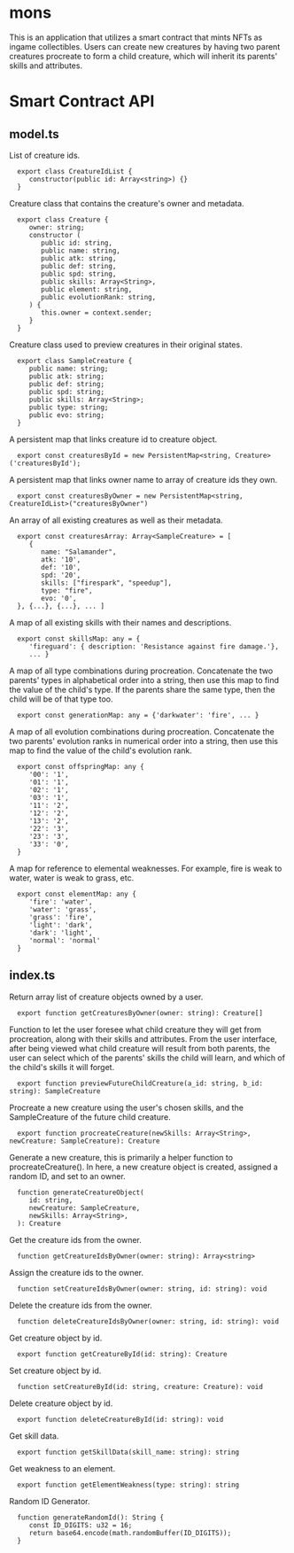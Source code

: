 mons
==================

This is an application that utilizes a smart contract that mints NFTs as ingame collectibles. Users can create new creatures by having two parent creatures procreate to form a child creature, which will inherit its parents' skills and attributes.

Smart Contract API
=====================

model.ts
----------

   List of creature ids.

      export class CreatureIdList {
         constructor(public id: Array<string>) {}
      }

   Creature class that contains the creature's owner and metadata.

      export class Creature {
         owner: string;
         constructor (
            public id: string,
            public name: string,
            public atk: string,
            public def: string,
            public spd: string,
            public skills: Array<String>,
            public element: string,
            public evolutionRank: string,
         ) {
            this.owner = context.sender;
         }
      }

   Creature class used to preview creatures in their original states.

      export class SampleCreature {
         public name: string;
         public atk: string;
         public def: string;
         public spd: string;
         public skills: Array<String>;
         public type: string;
         public evo: string;
      }

   A persistent map that links creature id to creature object.

      export const creaturesById = new PersistentMap<string, Creature>('creaturesById');

   A persistent map that links owner name to array of creature ids they own.
         
      export const creaturesByOwner = new PersistentMap<string, CreatureIdList>("creaturesByOwner")

   An array of all existing creatures as well as their metadata.

      export const creaturesArray: Array<SampleCreature> = [
         {
            name: "Salamander",
            atk: '10',
            def: '10',
            spd: '20',
            skills: ["firespark", "speedup"], 
            type: "fire", 
            evo: '0',
      }, {...}, {...}, ... ]

   A map of all existing skills with their names and descriptions.

      export const skillsMap: any = {
         'fireguard': { description: 'Resistance against fire damage.'},
         ... }

   A map of all type combinations during procreation. Concatenate the two parents' types in alphabetical order into a string, then use this map to find the value of the child's type. If the parents share the same type, then the child will be of that type too.

      export const generationMap: any = {'darkwater': 'fire', ... }

   A map of all evolution combinations during procreation. Concatenate the two parents' evolution ranks in numerical order into a string, then use this map to find the value of the child's evolution rank.

      export const offspringMap: any {
         '00': '1',
         '01': '1',
         '02': '1',
         '03': '1',
         '11': '2',
         '12': '2',
         '13': '2',
         '22': '3',
         '23': '3',
         '33': '0',
      }

   A map for reference to elemental weaknesses. For example, fire is weak to water, water is weak to grass, etc.

      export const elementMap: any {
         'fire': 'water',
         'water': 'grass',
         'grass': 'fire',
         'light': 'dark',
         'dark': 'light',
         'normal': 'normal'
      }
   
index.ts
----------

   Return array list of creature objects owned by a user.

      export function getCreaturesByOwner(owner: string): Creature[]

   Function to let the user foresee what child creature they will get from procreation, along with their skills and attributes. From the user interface, after being viewed what child creature will result from both parents, the user can select which of the parents' skills the child will learn, and which of the child's skills it will forget.

      export function previewFutureChildCreature(a_id: string, b_id: string): SampleCreature
      
   Procreate a new creature using the user's chosen skills, and the SampleCreature of the future child creature.

      export function procreateCreature(newSkills: Array<String>, newCreature: SampleCreature): Creature
   
   Generate a new creature, this is primarily a helper function to procreateCreature(). In here, a new creature object is created, assigned a random ID, and set to an owner.

      function generateCreatureObject(
         id: string,
         newCreature: SampleCreature,
         newSkills: Array<String>,
      ): Creature

   Get the creature ids from the owner.

      function getCreatureIdsByOwner(owner: string): Array<string>

   Assign the creature ids to the owner.

      function setCreatureIdsByOwner(owner: string, id: string): void

   Delete the creature ids from the owner.

      function deleteCreatureIdsByOwner(owner: string, id: string): void

   Get creature object by id.

      export function getCreatureById(id: string): Creature

   Set creature object by id.

      function setCreatureById(id: string, creature: Creature): void

   Delete creature object by id.

      export function deleteCreatureById(id: string): void

   Get skill data.

      export function getSkillData(skill_name: string): string

   Get weakness to an element.

      export function getElementWeakness(type: string): string

   Random ID Generator.

      function generateRandomId(): String {
         const ID_DIGITS: u32 = 16;
         return base64.encode(math.randomBuffer(ID_DIGITS));
      }